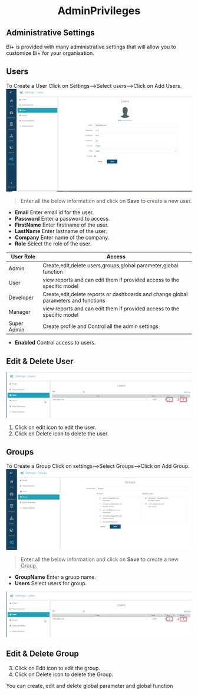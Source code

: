  <center><h1>AdminPrivileges</h1></center>
 
 ##  Administrative Settings
Bi+ is provided with many administrative settings that will allow you to customize Bi+ for your organisation.

## Users
To Create a User Click on Settings-->Select users-->Click on Add Users.
![enter image description here](https://raw.githubusercontent.com/sv18042016/fp1/34ae99ea80597fc08c96c787a88d8951979862b1/images/users.png)

>Enter all the below information and click on **Save** to create a new user.

- **Email** Enter email id for the user.
- **Password** Enter a password to access.
- **FirstName** Enter firstname of the user.
- **LastName** Enter lastname of the user. 
- **Company** Enter name of the company.
- **Role** Select the role of the user.

| User Role |  Access|
|--|--|
| Admin | Create,edit,delete users,groups,global parameter,global function |
|User|view reports and can edit them if provided access to the specific model|
|Developer|Create,edit,delete reports or dashboards and change global parameters and functions|
|Manager|view reports and can edit them if provided access to the specific model|
|Super Admin|Create profile and Control all the admin settings|

- **Enabled** Control access to users.

## Edit & Delete User
![enter image description here](https://raw.githubusercontent.com/sv18042016/fp1/fed976f79b3ba765a8bc3b9ca665de4de0fd2681/images/user_edit.png)

1. Click on edit icon to edit the user.
2. Click on Delete icon to delete the user.

## Groups

To Create a Group Click on settings-->Select Groups-->Click on Add Group.
![enter image description here](https://raw.githubusercontent.com/sv18042016/fp1/b6af863fbeb6584b8a139d0f303840ab6893da5e/images/groups.png)

>Enter all the below information and click on **Save** to create a new Group.

- **GroupName** Enter a gruop name.
- **Users** Select  users for group.

![enter image description here](https://raw.githubusercontent.com/sv18042016/fp1/fed976f79b3ba765a8bc3b9ca665de4de0fd2681/images/user_edit.png)

## Edit & Delete Group

3. Click on Edit icon to edit the group.
4. Click on Delete icon to delete the Group.

You can create, edit and delete global parameter and global function


<!--stackedit_data:
eyJoaXN0b3J5IjpbLTEzOTg1NDQ5NzQsNDY1NzY2ODE2LC05Nz
Q2NjAxODddfQ==
-->